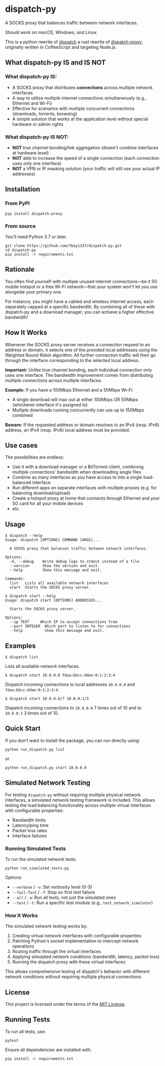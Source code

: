 # dispatch-py

A SOCKS proxy that balances traffic between network interfaces.

*Should work on macOS, Windows, and Linux.*

This is a python rewrite of [dispatch](https://github.com/alexkirsz/dispatch) a rust rewrite of [dispatch-proxy](https://github.com/alexkirsz/dispatch-proxy), originally written in CoffeeScript and targeting Node.js.

## What dispatch-py IS and IS NOT

### What dispatch-py IS:

- A SOCKS proxy that distributes **connections** across multiple network interfaces
- A way to utilize multiple internet connections simultaneously (e.g., Ethernet and Wi-Fi)
- Effective for scenarios with multiple concurrent connections (downloads, torrents, browsing)
- A simple solution that works at the application level without special hardware or admin rights

### What dispatch-py IS NOT:

- **NOT** true channel bonding/link aggregation (doesn't combine interfaces at hardware level)
- **NOT** able to increase the speed of a single connection (each connection uses only one interface)
- **NOT** a VPN or IP masking solution (your traffic will still use your actual IP addresses)

## Installation

### From PyPI

```
pip install dispatch-proxy
```

### From source

You'll need Python 3.7 or later.

```
git clone https://github.com/tboy1337/dispatch-py.git
cd dispatch-py
pip install -r requirements.txt
```

## Rationale

You often find yourself with multiple unused internet connections—be it 5G mobile hotspot or a free Wi-Fi network—that your system won't let you use alongside your primary one.

For instance, you might have a cabled and wireless internet access, each separately capped at a specific bandwidth. By combining all of these with dispatch-py and a download manager, you can achieve a higher effective bandwidth!

## How It Works

Whenever the SOCKS proxy server receives a connection request to an address or domain, it selects one of the provided local addresses using the Weighted Round Robin algorithm. All further connection traffic will then go through the interface corresponding to the selected local address.

**Important:** Unlike true channel bonding, each individual connection only uses one interface. The bandwidth improvement comes from distributing multiple connections across multiple interfaces.

**Example:** If you have a 100Mbps Ethernet and a 50Mbps Wi-Fi:
- A single download will max out at either 100Mbps OR 50Mbps (whichever interface it's assigned to)
- Multiple downloads running concurrently can use up to 150Mbps combined

**Beware:** If the requested address or domain resolves to an IPv4 (resp. IPv6) address, an IPv4 (resp. IPv6) local address must be provided.

## Use cases

The possibilities are endless:

- Use it with a download manager or a BitTorrent client, combining multiple connections' bandwidth when downloading single files
- Combine as many interfaces as you have access to into a single load-balanced interface
- Run different apps on separate interfaces with multiple proxies (e.g. for balancing download/upload)
- Create a hotspot proxy at home that connects through Ethernet and your 5G card for all your mobile devices
- etc.

## Usage

```
$ dispatch --help
Usage: dispatch [OPTIONS] COMMAND [ARGS]...

  A SOCKS proxy that balances traffic between network interfaces.

Options:
  -d, --debug    Write debug logs to stdout instead of a file
  --version      Show the version and exit.
  --help         Show this message and exit.

Commands:
  list   Lists all available network interfaces
  start  Starts the SOCKS proxy server.
```

```
$ dispatch start --help
Usage: dispatch start [OPTIONS] ADDRESSES...

  Starts the SOCKS proxy server.

Options:
  --ip TEXT     Which IP to accept connections from
  --port INTEGER  Which port to listen to for connections
  --help          Show this message and exit.
```

## Examples

```
$ dispatch list
```

Lists all available network interfaces.

```
$ dispatch start 10.0.0.0 fdaa:bbcc:ddee:0:1:2:3:4
```

Dispatch incoming connections to local addresses `10.0.0.0` and `fdaa:bbcc:ddee:0:1:2:3:4`.

```
$ dispatch start 10.0.0.0/7 10.0.0.1/3
```

Dispatch incoming connections to `10.0.0.0` 7 times out of 10 and to `10.0.0.1` 3 times out of 10.

## Quick Start

If you don't want to install the package, you can run directly using:

```
python run_dispatch.py list
```

or 

```
python run_dispatch.py start 10.0.0.0
```

## Simulated Network Testing

For testing `dispatch-py` without requiring multiple physical network interfaces, a simulated network testing framework is included. This allows testing the load balancing functionality across multiple virtual interfaces with configurable properties:

- Bandwidth limits
- Latency/ping time
- Packet loss rates
- Interface failures

### Running Simulated Tests

To run the simulated network tests:

```
python run_simulated_tests.py
```

Options:
- `--verbose` / `-v`: Set verbosity level (0-3)
- `--fail-fast` / `-f`: Stop on first test failure  
- `--all` / `-a`: Run all tests, not just the simulated ones
- `--test` / `-t`: Run a specific test module (e.g., `test_network_simulator`)

### How It Works

The simulated network testing works by:

1. Creating virtual network interfaces with configurable properties
2. Patching Python's socket implementation to intercept network operations
3. Routing traffic through the virtual interfaces
4. Applying simulated network conditions (bandwidth, latency, packet loss)
5. Running the dispatch proxy with these virtual interfaces

This allows comprehensive testing of dispatch's behavior with different network conditions without requiring multiple physical connections.

## License
This project is licensed under the terms of the [MIT License](LICENSE.txt).

## Running Tests

To run all tests, use:

```
pytest
```

Ensure all dependencies are installed with:

```
pip install -r requirements.txt
``` 